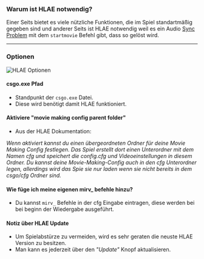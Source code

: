 ### Warum ist HLAE notwendig?

Einer Seits bietet es viele nützliche Funktionen, die im Spiel standartmäßig gegeben sind und anderer Seits ist HLAE notwendig weil es ein Audio [Sync Problem](https://github.com/ValveSoftware/csgo-osx-linux/issues/1534) mit dem `startmovie` Befehl gibt, dass so gelöst wird.

---

### Optionen

![HLAE Optionen](/images/docs/movie/hlae-options.png)

#### csgo.exe Pfad

- Standpunkt der `csgo.exe` Datei.
- Diese wird benötigt damit HLAE funktioniert.

#### Aktiviere "movie making config parent folder"

- Aus der HLAE Dokumentation:

<em>
Wenn aktiviert kannst du einen übergeordneten Ordner für deine Movie Making Config festlegen. Das Spiel erstellt dort einen Unterordner mit dem Namen cfg und speichert die config.cfg und Videoeinstellungen in diesem Ordner. Du kannst deine Movie-Making-Config auch in den cfg Unterordner legen, allerdings wird das Spie sie nur laden wenn sie nicht bereits in dem csgo/cfg Ordner sind.
</em>

#### Wie füge ich meine eigenen mirv\_ befehle hinzu?

- Du kannst `mirv_` Befehle in der cfg Eingabe eintragen, diese werden bei bei beginn der Wiedergabe ausgeführt.

#### Notiz über HLAE Update

- Um Spielabstürze zu vermeiden, wird es sehr geraten die neuste HLAE Version zu besitzen.
- Man kann es jederzeit über den _"Update"_ Knopf aktualisieren.
